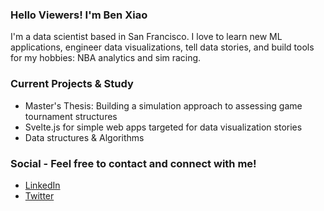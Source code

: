 ### Hello Viewers! I'm Ben Xiao

I'm a data scientist based in San Francisco. I love to learn new ML applications, engineer data visualizations, tell data stories, and build tools for my hobbies: NBA analytics and sim racing.

### Current Projects & Study
* Master's Thesis: Building a simulation approach to assessing game tournament structures
* Svelte.js for simple web apps targeted for data visualization stories
* Data structures & Algorithms

### Social - Feel free to contact and connect with me!
* [LinkedIn](https://www.linkedin.com/in/benjaminyxiao/)
* [Twitter](https://twitter.com/SpecC)
